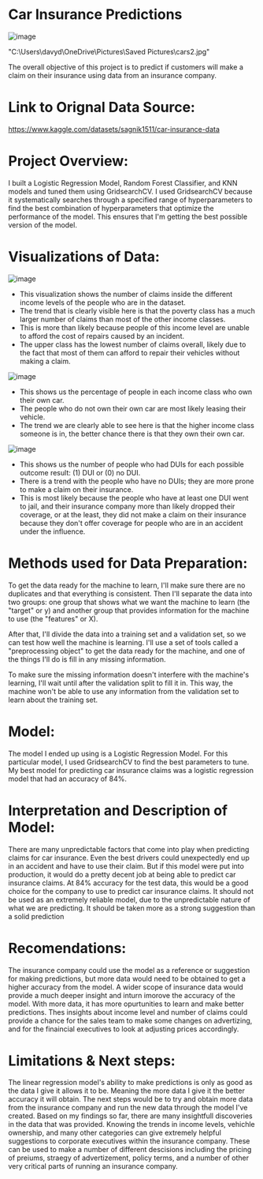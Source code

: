 # **Car Insurance Predictions**

![image](https://github.com/JoeBwonKenobi/Car-Insurance-Project/assets/117705408/710433cc-443f-45ec-b72f-07664df61321)

"C:\Users\davyd\OneDrive\Pictures\Saved Pictures\cars2.jpg"

The overall objective of this project is to predict if customers will make a claim on their insurance using data from an insurance company.

# **Link to Orignal Data Source:**

https://www.kaggle.com/datasets/sagnik1511/car-insurance-data

# **Project Overview:**

I built a Logistic Regression Model, Random Forest Classifier, and KNN models and tuned them using GridsearchCV. I used GridsearchCV because it systematically searches through a specified range of hyperparameters to find the best combination of hyperparameters that optimize the performance of the model. This ensures that I'm getting the best possible version of the model.

# **Visualizations of Data:**

![image](https://user-images.githubusercontent.com/117705408/235288525-e42d9266-b5a4-45b1-ad6d-37d6ed45391f.png)


- This visualization shows the number of claims inside the different income levels of the people who are in the dataset.
- The trend that is clearly visible here is that the poverty class has a much larger number of claims than most of the other income classes.
- This is more than likely because people of this income level are unable to afford the cost of repairs caused by an incident.
- The upper class has the lowest number of claims overall, likely due to the fact that most of them can afford to repair their vehicles without making a claim.

![image](https://user-images.githubusercontent.com/117705408/235288620-b20db775-d794-423f-a355-de8a6abcbf58.png)

- This shows us the percentage of people in each income class who own their own car.
- The people who do not own their own car are most likely leasing their vehicle.
- The trend we are clearly able to see here is that the higher income class someone is in, the better chance there is that they own their own car.

![image](https://user-images.githubusercontent.com/117705408/235288673-e73b3dcc-3388-4a79-a9e2-e3c325d6bfdb.png)

- This shows us the number of people who had DUIs for each possible outcome result: (1) DUI or (0) no DUI. 
- There is a trend with the people who have no DUIs; they are more prone to make a claim on their insurance.  
- This is most likely because the people who have at least one DUI went to jail, and their insurance company more than likely dropped their coverage, or at the least, they did not make a claim on their insurance because they don't offer coverage for people who are in an accident under the influence.

# **Methods used for Data Preparation:**

To get the data ready for the machine to learn, I'll make sure there are no duplicates and that everything is consistent. Then I'll separate the data into two groups: one group that shows what we want the machine to learn (the "target" or y) and another group that provides information for the machine to use (the "features" or X).

After that, I'll divide the data into a training set and a validation set, so we can test how well the machine is learning. I'll use a set of tools called a "preprocessing object" to get the data ready for the machine, and one of the things I'll do is fill in any missing information.

To make sure the missing information doesn't interfere with the machine's learning, I'll wait until after the validation split to fill it in. This way, the machine won't be able to use any information from the validation set to learn about the training set.

# **Model:**
The model I ended up using is a Logistic Regression Model. For this particular model, I used GridsearchCV to find the best parameters to tune. My best model for predicting car insurance claims was a logistic regression model that had an accuracy of 84%.


# **Interpretation and Description of Model:**
There are many unpredictable factors that come into play when predicting claims for car insurance. Even the best drivers could unexpectedly end up in an accident and have to use their claim. But if this model were put into production, it would do a pretty decent job at being able to predict car insurance claims. At 84% accuracy for the test data, this would be a good choice for the company to use to predict car insurance claims. It should not be used as an extremely reliable model, due to the unpredictable nature of what we are predicting. It should be taken more as a strong suggestion than a solid prediction

# **Recomendations:**

 The insurance company could use the model as a reference or suggestion for making predictions, but more data would need to be obtained to get a higher accuracy from the model. A wider scope of insurance data would provide a much deeper insight and inturn imorove the accuracy of the model. With more data, it has more opurtunities to learn and make better predictions. Thes insights about income level and number of claims could provide a chance for the sales team to make some changes on advertizing, and for the finaincial executives to look at adjusting prices accordingly.
 
# **Limitations & Next steps:**

The linear regression model's ability to make predictions is only as good as the data I give it allows it to be. Meaning the more data I give it the better accuracy it will obtain. The next steps would be to try and obtain more data from the insurance company and run the new data through the model I've created. Based on my findings so far, there are many insightfull discoveries in the data that was provided. Knowing the trends in income levels, vehichle ownership, and many other categories can give extremely helpful suggestions to corporate executives within the insurance company. These can be used to make a number of different descisions including the pricing of preiums, straegy of advertizement, policy terms, and a number of other very critical parts of running an insurance company.
